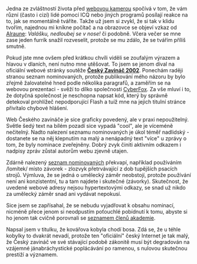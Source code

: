 <!-- dcterms:identifier = riderweblog#22 -->
<!-- dcterms:title = Kovářova kobyla chodí bosa - o Akademii českého Internetu ani nemluvě -->
<!-- np9:categoryId = 2 -->
<!-- x4w:category = Lidé a jiná zvěř -->
<!-- np9:authorId = 1 -->
<!-- np9:authorEmail = michal.valasek@altairis.cz -->
<!-- dcterms:creator = Michal Altair Valášek -->
<!-- dcterms:created = 2003-03-09T00:31:57+01:00 -->
<!-- dcterms:date = 2003-03-09T00:31:57+01:00 -->

Jedna ze zvláštností života před [webovou kamerou](http://www.rider.cz/cs/webcam/) spočívá v tom, že vám různí (často i cizí) lidé pomocí ICQ nebo jiných programů posílají reakce na to, jak se momentálně tváříte. Takže už jsem si zvykl, že si tak v klidu tvořím, najednou mi kníkne počítač a na obrazovce se objeví vzkaz od [Alraune](http://www.alraune.cz): *Valášku, nedloubej se v nose!* či podobně. Včera večer se mne zase jeden furrík snažil rozveselit, protože se mu zdálo, že se tvářím příliš smutně.

Pokud jste mne ovšem před krátkou chvíli viděli se zoufalým výrazem a hlavou v dlaních, není nutno mne utěšovat. To jsem se jenom díval na oficiální webové stránky soutěže [**Český Zavináč 2002**](http://www.ceskyzavinac.cz). Ponechám raději stranou seznam nominovaných, protože publikování mého názoru by bylo zřejmě žalovatelné hned podle několika paragrafů, a zaměřím se na webovou prezentaci - svěží to dílko společnosti [CyberFox](http://www.cyberfox.cz/). Za vše mluví i to, že dotyčná společnost je neschopna napsat kód, který by správně detekoval prohlížeč nepodporující Flash a tuíž mne na jejich titulní stránce přivítalo chybové hlášení.

Web Českého zavináče je sice graficky povedený, ale v praxi nepoužitelný. Světle šedý text na bílém pozadí sice vypadá "cool", ale je víceméně nečitelný. Nadto nalezení seznamu nominovaných je úkol téměř nadlidský - dostanete se na něj klepnutím na malý a nenápadný text "více" u zprávy o tom, že byly nominace zveřejněny. Dobrý zvyk činiti aktivním odkazem i nadpisy zpráv zůstal autorům webu zjevně utajen.

Zdárně nalezený [seznam nominovaných](http://www.ceskyzavinac.cz/www/index.php?id=16&typ=0&referer=) překvapí, například používáním /lomítek/ místo závorek - zlozvyk přetrvávající z dob tupějších psacích strojů. Výmluva, že se jedná o umělecký záměr neobstojí, protože používání není ani konzistentní, tu a tam najdete i skutečné (závorky). Skutečnost, že uvedené webové adresy nejsou hypertextovými odkazy, se snad už nikdo za umělecký záměr snad ani vydávat nepokusí.

Sice jsem se zapřísahal, že se nebudu vyjadřovat k obsahu nominací, nicméně přece jenom si neodpustím poťouchlé pobídnutí k tomu, abyste si ho jenom tak cvičně porovnali se [seznamem členů akademie](http://www.ceskyzavinac.cz/www/obsah.php?pid=4).

Napsal jsem v titulku, že kovářova kobyla chodí bosa. Zdá se, že u téhle kobylky to dvakrát nevadí, protože ten "oficiální" český Internet je tak malý, že Český zavináč ve své stávající podobě zákonitě musí být degradován na vzájemné jánabráchystické poplácávání po ramenou, s nulovou skutečnou prestiží a významem.